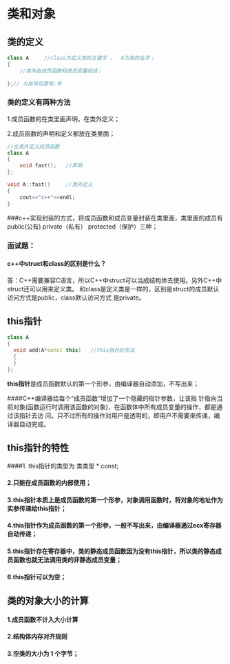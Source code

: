 # 类和对象

## 类的定义

```c++
class A     //class为定义类的关键字 ，  A为类的名字；
{
    //类体由成员函数和成员变量组成；
    
};// 大括号后面有;号
```

### 类的定义有两种方法

1.成员函数的在类里面声明，在类外定义；

2.成员函数的声明和定义都放在类里面；



```c++
//在类外定义成员函数
class A
{
    void fast();   //声明
};

void A::fast()     //类外定义
{
    cout<<"c++"<<endl;
}
```

###c++实现封装的方式，将成员函数和成员变量封装在类里面，类里面的成员有  public(公有)   private（私有）  protected（保护）三种；



### 面试题：

#### c++中struct和class的区别是什么？

答：C++需要兼容C语言，所以C++中struct可以当成结构体去使用。另外C++中struct还可以用来定义类。 和class是定义类是一样的，区别是struct的成员默认访问方式是public，class默认访问方式 是private。



## this指针

```c++
class A
{
  void add(A*const this)   //this指针的写法
  {
  }
};
```

**this指针**是成员函数默认的第一个形参，由编译器自动添加，不写出来；

####C++编译器给每个“成员函数“增加了一个隐藏的指针参数，让该指 针指向当前对象(函数运行时调用该函数的对象)，在函数体中所有成员变量的操作，都是通过该指针去访 问。只不过所有的操作对用户是透明的，即用户不需要来传递，编译器自动完成。



## this指针的特性

####1. this指针的类型为     类类型 *  const;

#### 2.只能在成员函数的内部使用；

#### 3.this指针本质上是成员函数的第一个形参，对象调用函数时，将对象的地址作为实参传递给this指针；

#### 4.this指针作为成员函数的第一个形参，一般不写出来，由编译器通过ecx寄存器自动传递；

#### 5.this指针存在寄存器中，类的静态成员函数因为没有this指针，所以类的静态成员函数也就无法调用类的非静态成员变量；

#### 6.this指针可以为空；



## 类的对象大小的计算

#### 1.成员函数不计入大小计算	

#### 2.结构体内存对齐规则

#### 3.空类的大小为 1 个字节；



